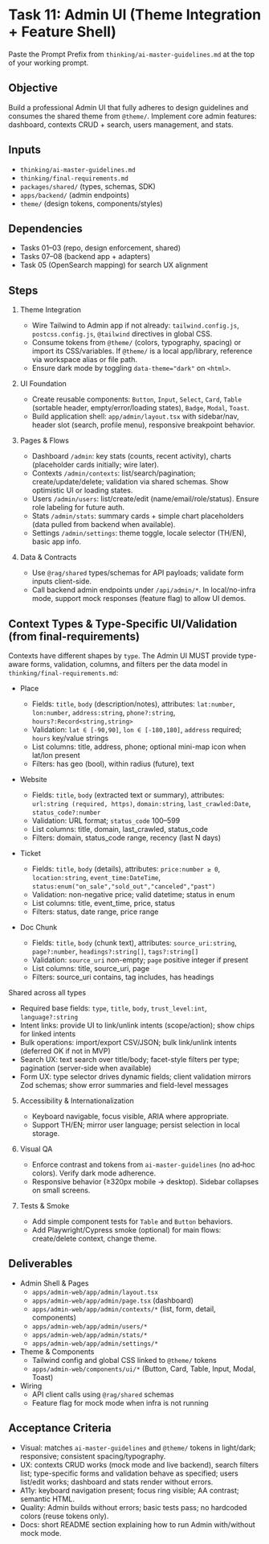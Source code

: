# Task 11: Admin UI (Theme Integration + Feature Shell)

Paste the Prompt Prefix from `thinking/ai-master-guidelines.md` at the top of your working prompt.

## Objective
Build a professional Admin UI that fully adheres to design guidelines and consumes the shared theme from `@theme/`. Implement core admin features: dashboard, contexts CRUD + search, users management, and stats.

## Inputs
- `thinking/ai-master-guidelines.md`
- `thinking/final-requirements.md`
- `packages/shared/` (types, schemas, SDK)
- `apps/backend/` (admin endpoints)
- `theme/` (design tokens, components/styles)

## Dependencies
- Tasks 01–03 (repo, design enforcement, shared)
- Tasks 07–08 (backend app + adapters)
- Task 05 (OpenSearch mapping) for search UX alignment

## Steps
1. Theme Integration
   - Wire Tailwind to Admin app if not already: `tailwind.config.js`, `postcss.config.js`, `@tailwind` directives in global CSS.
   - Consume tokens from `@theme/` (colors, typography, spacing) or import its CSS/variables. If `@theme/` is a local app/library, reference via workspace alias or file path.
   - Ensure dark mode by toggling `data-theme="dark"` on `<html>`.

2. UI Foundation
   - Create reusable components: `Button`, `Input`, `Select`, `Card`, `Table` (sortable header, empty/error/loading states), `Badge`, `Modal`, `Toast`.
   - Build application shell: `app/admin/layout.tsx` with sidebar/nav, header slot (search, profile menu), responsive breakpoint behavior.

3. Pages & Flows
   - Dashboard `/admin`: key stats (counts, recent activity), charts (placeholder cards initially; wire later).
   - Contexts `/admin/contexts`: list/search/pagination; create/update/delete; validation via shared schemas. Show optimistic UI or loading states.
   - Users `/admin/users`: list/create/edit (name/email/role/status). Ensure role labeling for future auth.
   - Stats `/admin/stats`: summary cards + simple chart placeholders (data pulled from backend when available).
   - Settings `/admin/settings`: theme toggle, locale selector (TH/EN), basic app info.

4. Data & Contracts
   - Use `@rag/shared` types/schemas for API payloads; validate form inputs client-side.
   - Call backend admin endpoints under `/api/admin/*`. In local/no-infra mode, support mock responses (feature flag) to allow UI demos.

## Context Types & Type-Specific UI/Validation (from final-requirements)
Contexts have different shapes by `type`. The Admin UI MUST provide type-aware forms, validation, columns, and filters per the data model in `thinking/final-requirements.md`:

- Place
  - Fields: `title`, `body` (description/notes), attributes: `lat:number`, `lon:number`, `address:string`, `phone?:string`, `hours?:Record<string,string>`
  - Validation: `lat ∈ [-90,90]`, `lon ∈ [-180,180]`, `address` required; `hours` key/value strings
  - List columns: title, address, phone; optional mini-map icon when lat/lon present
  - Filters: has geo (bool), within radius (future), text

- Website
  - Fields: `title`, `body` (extracted text or summary), attributes: `url:string (required, https)`, `domain:string`, `last_crawled:Date`, `status_code?:number`
  - Validation: URL format; `status_code` 100–599
  - List columns: title, domain, last_crawled, status_code
  - Filters: domain, status_code range, recency (last N days)

- Ticket
  - Fields: `title`, `body` (details), attributes: `price:number ≥ 0`, `location:string`, `event_time:DateTime`, `status:enum("on_sale","sold_out","canceled","past")`
  - Validation: non-negative price; valid datetime; status in enum
  - List columns: title, event_time, price, status
  - Filters: status, date range, price range

- Doc Chunk
  - Fields: `title`, `body` (chunk text), attributes: `source_uri:string`, `page?:number`, `headings?:string[]`, `tags?:string[]`
  - Validation: `source_uri` non-empty; `page` positive integer if present
  - List columns: title, source_uri, page
  - Filters: source_uri contains, tag includes, has headings

Shared across all types
- Required base fields: `type`, `title`, `body`, `trust_level:int`, `language?:string`
- Intent links: provide UI to link/unlink intents (scope/action); show chips for linked intents
- Bulk operations: import/export CSV/JSON; bulk link/unlink intents (deferred OK if not in MVP)
- Search UX: text search over title/body; facet-style filters per type; pagination (server-side when available)
- Form UX: type selector drives dynamic fields; client validation mirrors Zod schemas; show error summaries and field-level messages

5. Accessibility & Internationalization
   - Keyboard navigable, focus visible, ARIA where appropriate.
   - Support TH/EN; mirror user language; persist selection in local storage.

6. Visual QA
   - Enforce contrast and tokens from `ai-master-guidelines` (no ad‑hoc colors). Verify dark mode adherence.
   - Responsive behavior (≥320px mobile → desktop). Sidebar collapses on small screens.

7. Tests & Smoke
   - Add simple component tests for `Table` and `Button` behaviors.
   - Add Playwright/Cypress smoke (optional) for main flows: create/delete context, change theme.

## Deliverables
- Admin Shell & Pages
  - `apps/admin-web/app/admin/layout.tsx`
  - `apps/admin-web/app/admin/page.tsx` (dashboard)
  - `apps/admin-web/app/admin/contexts/*` (list, form, detail, components)
  - `apps/admin-web/app/admin/users/*`
  - `apps/admin-web/app/admin/stats/*`
  - `apps/admin-web/app/admin/settings/*`
- Theme & Components
  - Tailwind config and global CSS linked to `@theme/` tokens
  - `apps/admin-web/components/ui/*` (Button, Card, Table, Input, Modal, Toast)
- Wiring
  - API client calls using `@rag/shared` schemas
  - Feature flag for mock mode when infra is not running

## Acceptance Criteria
- Visual: matches `ai-master-guidelines` and `@theme/` tokens in light/dark; responsive; consistent spacing/typography.
- UX: contexts CRUD works (mock mode and live backend), search filters list; type-specific forms and validation behave as specified; users list/edit works; dashboard and stats render without errors.
- A11y: keyboard navigation present; focus ring visible; AA contrast; semantic HTML.
- Quality: Admin builds without errors; basic tests pass; no hardcoded colors (reuse tokens only).
- Docs: short README section explaining how to run Admin with/without mock mode.
